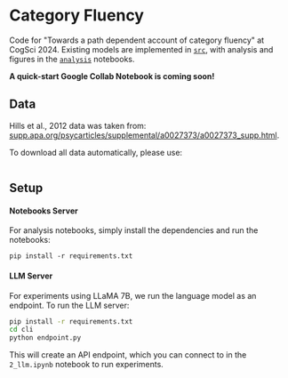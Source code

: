 # Category Fluency
Code for "Towards a path dependent account of category fluency" at CogSci 2024. Existing models are implemented in [`src`](/src/), with analysis and figures in the [`analysis`](/analysis/) notebooks.

**A quick-start Google Collab Notebook is coming soon!**

## Data

Hills et al., 2012 data was taken from: [supp.apa.org/psycarticles/supplemental/a0027373/a0027373_supp.html](https://supp.apa.org/psycarticles/supplemental/a0027373/a0027373_supp.html).

To download all data automatically, please use:

```sh

```

## Setup

#### Notebooks Server

For analysis notebooks, simply install the dependencies and run the notebooks:

```
pip install -r requirements.txt
```

#### LLM Server

For experiments using LLaMA 7B, we run the language model as an endpoint. To run the LLM server:

```sh
pip install -r requirements.txt
cd cli
python endpoint.py
```

This will create an API endpoint, which you can connect to in the `2_llm.ipynb` notebook to run experiments.